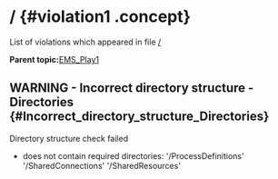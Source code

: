 # / {#violation1 .concept}

List of violations which appeared in file [/](../../../projects/EMS_Play1/EMS_Play1.md)

**Parent topic:**[EMS\_Play1](../../../qa/projects/EMS_Play1.md)

## WARNING - Incorrect directory structure - Directories {#Incorrect_directory_structure_Directories}

Directory structure check failed

-   does not contain required directories: '/ProcessDefinitions' '/SharedConnections' '/SharedResources'

